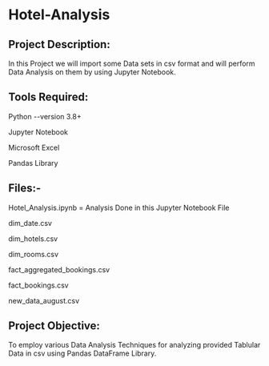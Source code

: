 # Hotel-Analysis

## Project Description:

In this Project we will import some Data sets in csv format and will perform Data Analysis on them by using Jupyter Notebook.

## Tools Required:

Python --version 3.8+

Jupyter Notebook

Microsoft Excel

Pandas Library


## Files:-

Hotel_Analysis.ipynb = Analysis Done in this Jupyter Notebook File

dim_date.csv

dim_hotels.csv

dim_rooms.csv

fact_aggregated_bookings.csv

fact_bookings.csv

new_data_august.csv



## Project Objective:
To employ various Data Analysis Techniques for analyzing provided Tablular Data in csv using Pandas DataFrame Library.
